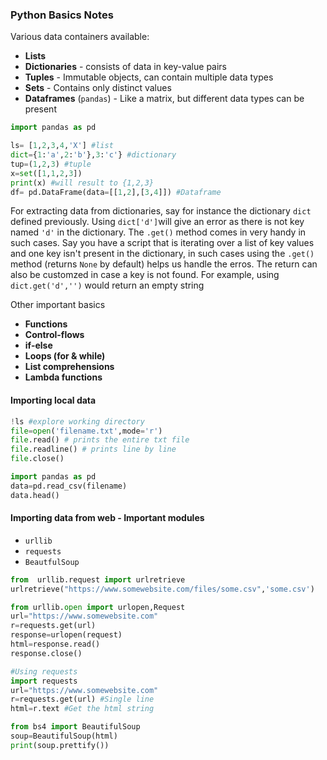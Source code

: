 ### Python Basics Notes

Various data containers available:

* **Lists** 
* **Dictionaries** -  consists of data in key-value pairs
* **Tuples** - Immutable objects, can contain multiple data types
* **Sets** - Contains only distinct values
* **Dataframes** (`pandas`) - Like a matrix, but different data types can be present 

``` python
import pandas as pd

ls= [1,2,3,4,'X'] #list
dict={1:'a',2:'b'},3:'c'} #dictionary
tup=(1,2,3) #tuple
x=set([1,1,2,3]) 
print(x) #will result to {1,2,3}
df= pd.DataFrame(data=[[1,2],[3,4]]) #Dataframe
```
For extracting data from dictionaries, say for instance the dictionary `dict` defined previously. Using `dict['d']`will give an error as there is not key named `'d'` in the dictionary. The `.get()` method comes in very handy in such cases. Say you have a script that is iterating over a list of key values and one key isn't present in the dictionary, in such cases using the `.get()` method (returns  `None` by default) helps us handle the erros. The return can also be customzed in case a key is not found. For example, using `dict.get('d','')` would return an empty string 

Other important basics

* **Functions**
* **Control-flows**
* **if-else**
* **Loops (for & while)**
* **List comprehensions**
* **Lambda functions** 


#### Importing local data
```python
!ls #explore working directory
file=open('filename.txt',mode='r')
file.read() # prints the entire txt file
file.readline() # prints line by line
file.close()

import pandas as pd
data=pd.read_csv(filename)
data.head()
```

#### Importing data from web - Important modules

* `urllib`
* `requests`
* `BeautfulSoup`
```python
from  urllib.request import urlretrieve
urlretrieve("https://www.somewebsite.com/files/some.csv",'some.csv')

from urllib.open import urlopen,Request
url="https://www.somewebsite.com"
r=requests.get(url)
response=urlopen(request)
html=response.read()
response.close()

#Using requests
import requests
url="https://www.somewebsite.com"
r=requests.get(url) #Single line
html=r.text #Get the html string

from bs4 import BeautifulSoup
soup=BeautifulSoup(html)
print(soup.prettify())
``` 
